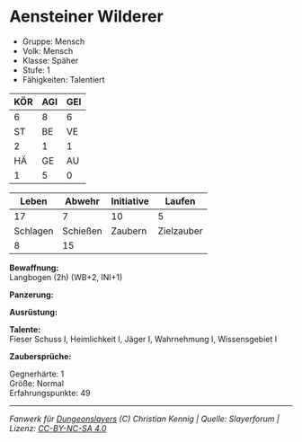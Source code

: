 # Aensteiner Wilderer  
- Gruppe: Mensch  
- Volk: Mensch  
- Klasse: Späher  
- Stufe: 1  
- Fähigkeiten: Talentiert  


| KÖR | AGI | GEI |  
| --- | --- | --- |  
| 6   | 8   | 6   |
| ST  | BE  | VE  |  
| 2   | 1   | 1   |
| HÄ  | GE  | AU  |  
| 1   | 5   | 0   |


| Leben    | Abwehr   | Initiative | Laufen     |
| -------- | -------- | ---------- | ---------- |
| 17       | 7        | 10         | 5          |
| Schlagen | Schießen | Zaubern    | Zielzauber |
| 8        | 15       |            |            |

**Bewaffnung:**  
Langbogen (2h) (WB+2, INI+1)

**Panzerung:**  


**Ausrüstung:**  


**Talente:**  
Fieser Schuss I, Heimlichkeit I, Jäger I, Wahrnehmung I, Wissensgebiet I

**Zaubersprüche:**  


Gegnerhärte: 1  
Größe: Normal  
Erfahrungspunkte: 49  



___
*Fanwerk für [Dungeonslayers](https://www.dungeonslayers.net/) (C) Christian Kennig | Quelle: Slayerforum | Lizenz: [CC-BY-NC-SA 4.0](https://creativecommons.org/licenses/by-nc-sa/4.0/deed.de)*
